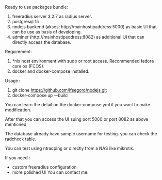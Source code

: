 Ready to use packages bundle:
1. freeradius server 3.2.7 as radius server.
2. postgresql 15
3. nodejs backend (akses: http://mainhostipaddress:5000) as basic UI that can be use as basis of developing.
4. adminer (http://mainhostipaddress:8082) as additional UI that can directly access the database.

Requirement:
1. *nix host environment with sudo or root access. Recommended fedora core os (FCOS).
2. docker and docker-compose installed.
   
Usage :
1. git clone https://github.com/lfsegoro/nodejs.git
2. docker-compose up --build

You can learn the detail on the docker-compose.yml if you want to make modification.

After that you can access the UI suing port 5000 or port 8082 as above mentioned.

The database already have sample username for testing. you can check the radcheck table.

You can test using ntradping or directly from a NAS like mikrotik.

If you need :
- custom freeradius configuration
- more polished UI
You can contact me.
